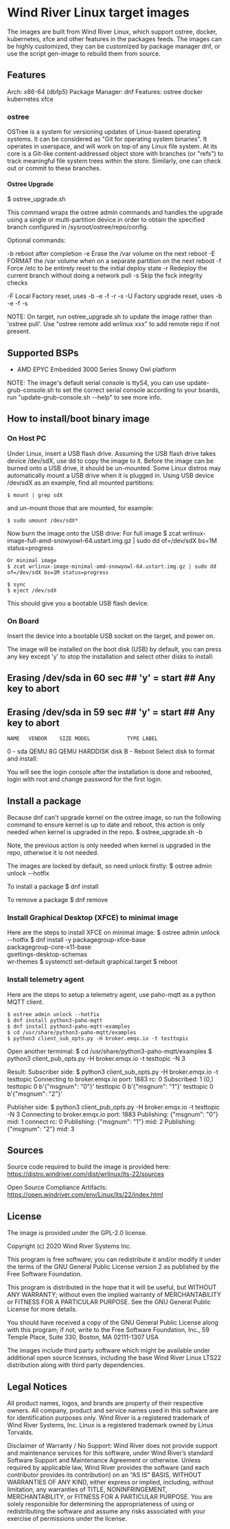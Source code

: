 # Wind River Linux target images

The images are built from Wind River Linux, which support ostree, docker, kubernetes, xfce and other features in the packages feeds. The images can be highly customized, they can be customized by package manager dnf, or use the script gen-image to rebuild them from source.

## Features
Arch: x86-64 (dbfp5)
Package Manager: dnf
Features: ostree docker kubernetes xfce

### ostree
OSTree is a system for versioning updates of Linux-based operating
systems. It can be considered as "Git for operating system binaries".
It operates in userspace, and will work on top of any Linux file system.
At its core is a Git-like content-addressed object store with branches
(or "refs") to track meaningful file system trees within the store.
Similarly, one can check out or commit to these branches.

#### Ostree Upgrade

  $ ostree_upgrade.sh

This command wraps the ostree admin commands and handles the upgrade
using a single or multi-partition device in order to obtain the
specified branch configured in /sysroot/ostree/repo/config.

  Optional commands:

  -b   reboot after completion
  -e   Erase the /var volume on the next reboot
  -E   FORMAT the /var volume when on a separate partition on the next reboot
  -f   Force /etc to be entirely reset to the initial deploy state
  -r   Redeploy the current branch without doing a network pull
  -s   Skip the fsck integrity checks

  -F   Local Factory reset, uses -b -e -f -r -s
  -U   Factory upgrade reset, uses -b -e -f -s

NOTE: On target, run ostree_upgrade.sh to update the image rather than
'ostree pull'. Use "ostree remote add wrlinux xxx" to add remote repo
if not present.

## Supported BSPs
- AMD EPYC Embedded 3000 Series Snowy Owl platform

NOTE: The image's default serial console is ttyS4, you can use
update-grub-console.sh to set the correct serial console according to your
boards, run "update-grub-console.sh --help" to see more info.

## How to install/boot binary image

### On Host PC
Under Linux, insert a USB flash drive.  Assuming the USB flash drive
takes device /dev/sdX, use dd to copy the image to it.  Before the image
can be burned onto a USB drive, it should be un-mounted. Some Linux distros
may automatically mount a USB drive when it is plugged in. Using USB device
/dev/sdX as an example, find all mounted partitions:

    $ mount | grep sdX

and un-mount those that are mounted, for example:

    $ sudo umount /dev/sdX*

Now burn the image onto the USB drive:
    For full image
    $ zcat wrlinux-image-full-amd-snowyowl-64.ustart.img.gz | sudo dd of=/dev/sdX bs=1M status=progress

    Or minimal image
    $ zcat wrlinux-image-minimal-amd-snowyowl-64.ustart.img.gz | sudo dd of=/dev/sdX bs=1M status=progress

    $ sync
    $ eject /dev/sdX

This should give you a bootable USB flash device.

### On Board
Insert the device into a bootable USB socket on the target, and power on.

The image will be installed on the boot disk (USB) by default, you can press
any key except 'y' to stop the installation and select other disks to install:

## Erasing /dev/sda in 60 sec ## 'y' = start ## Any key to abort ##
## Erasing /dev/sda in 59 sec ## 'y' = start ## Any key to abort ##
    NAME   VENDOR    SIZE MODEL            TYPE LABEL
0 - sda    QEMU        8G QEMU HARDDISK    disk
B - Reboot
Select disk to format and install:

You will see the login console after the installation is done and rebooted,
login with root and change password for the first login.

## Install a package
Because dnf can't upgrade kernel on the ostree image, so run the following
command to ensure kernel is up to date and reboot, this action is only needed
when kernel is upgraded in the repo.
    $ ostree_upgrade.sh -b

Note, the previous action is only needed when kernel is upgraded in the repo,
otherwise it is not needed.

The images are locked by default, so need unlock firstly:
    $ ostree admin unlock --hotfix

To install a package
    $ dnf install <package>

To remove a package
    $ dnf remove <package>

### Install Graphical Desktop (XFCE) to minimal image
Here are the steps to install XFCE on minimal image:
    $ ostree admin unlock --hotfix
    $ dnf install -y packagegroup-xfce-base \
                     packagegroup-core-x11-base \
                     gsettings-desktop-schemas \
                     wr-themes
    $ systemctl set-default graphical.target
    $ reboot

### Install telemetry agent
Here are the steps to setup a telemetry agent, use paho-mqtt
as a python MQTT client.

    $ ostree admin unlock --hotfix
    $ dnf install python3-paho-mqtt
    $ dnf install python3-paho-mqtt-examples
    $ cd /usr/share/python3-paho-mqtt/examples
    $ python3 client_sub_opts.py -H broker.emqx.io -t testtopic

Open another termimal:
    $ cd /usr/share/python3-paho-mqtt/examples
    $ python3 client_pub_opts.py -H broker.emqx.io -t testtopic  -N 3

Result:
Subscriber side:
    $ python3 client_sub_opts.py -H broker.emqx.io -t testtopic
    Connecting to broker.emqx.io port: 1883
    rc: 0
    Subscribed: 1 (0,)
    testtopic 0 b'{"msgnum": "0"}'
    testtopic 0 b'{"msgnum": "1"}'
    testtopic 0 b'{"msgnum": "2"}'

Publisher side:
    $ python3 client_pub_opts.py -H broker.emqx.io -t testtopic  -N 3
    Connecting to broker.emqx.io port: 1883
    Publishing: {"msgnum": "0"}
    mid: 1
    connect rc: 0
    Publishing: {"msgnum": "1"}
    mid: 2
    Publishing: {"msgnum": "2"}
    mid: 3

## Sources
Source code required to build the image is provided here:
https://distro.windriver.com/dist/wrlinux/lts-22/sources

Open Source Compliance Artifacts:
https://open.windriver.com/env/Linux/lts/22/index.html

## License
The image is provided under the GPL-2.0 license.

Copyright (c) 2020 Wind River Systems Inc.

This program is free software; you can redistribute it and/or modify it under
the terms of the GNU General Public License version 2 as published by the Free
Software Foundation.

This program is distributed in the hope that it will be useful, but WITHOUT ANY
WARRANTY; without even the implied warranty of MERCHANTABILITY or FITNESS FOR A
PARTICULAR PURPOSE. See the GNU General Public License for more details.

You should have received a copy of the GNU General Public License along with
this program; if not, write to the Free Software Foundation, Inc., 59 Temple
Place, Suite 330, Boston, MA 02111-1307 USA

The images include third party software which might be available under
additional open source licenses, including the base Wind River Linux LTS22
distribution along with third party dependencies.

## Legal Notices
All product names, logos, and brands are property of their respective owners.
All company, product and service names used in this software are for
identification purposes only. Wind River is a registered trademark of Wind River
Systems, Inc. Linux is a registered trademark owned by Linus Torvalds.

Disclaimer of Warranty / No Support: Wind River does not provide support and
maintenance services for this software, under Wind River’s standard Software
Support and Maintenance Agreement or otherwise. Unless required by applicable
law, Wind River provides the software (and each contributor provides its
contribution) on an “AS IS” BASIS, WITHOUT WARRANTIES OF ANY KIND, either
express or implied, including, without limitation, any warranties of TITLE,
NONINFRINGEMENT, MERCHANTABILITY, or FITNESS FOR A PARTICULAR PURPOSE. You are
solely responsible for determining the appropriateness of using or
redistributing the software and assume any risks associated with your exercise
of permissions under the license.
